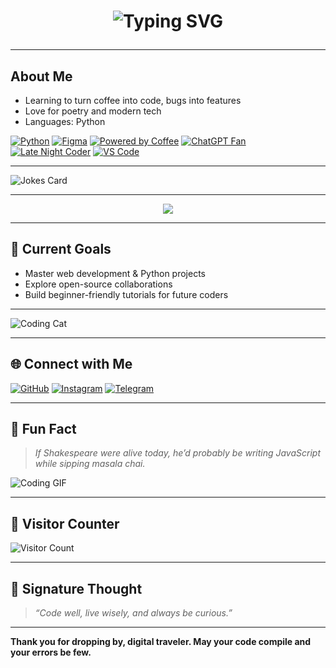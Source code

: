<h1 align="center">
  <img src="https://readme-typing-svg.herokuapp.com?font=Impact&size=28&duration=4000&color=F3F4F6&center=true&vCenter=true&lines=Hello+there%2C+I'm+Prajyotastic!;Welcome+to+my+digital+realm!;Let's+code+some+magic+today!;" alt="Typing SVG" />


---
## About Me  

- Learning to turn coffee into code, bugs into features
- Love for poetry and modern tech  
- Languages: Python 

[![Python](https://img.shields.io/badge/Python-3776AB?style=for-the-badge&logo=python&logoColor=white)](https://www.python.org/)
[![Figma](https://img.shields.io/badge/Figma-F24E1E?style=for-the-badge&logo=figma&logoColor=white)](https://www.figma.com/)
[![Powered by Coffee](https://img.shields.io/badge/Powered%20by-Coffee-FFDD00?style=for-the-badge&logo=buymeacoffee&logoColor=black)](https://www.buymeacoffee.com/)
[![ChatGPT Fan](https://img.shields.io/badge/ChatGPT-Fan-10AC84?style=for-the-badge)](https://chat.openai.com/)
[![Late Night Coder](https://img.shields.io/badge/Late%20Night-Coder-9933CC?style=for-the-badge)](https://www.google.com/search?q=late+night+coding)
[![VS Code](https://img.shields.io/badge/VS%20Code-007ACC?style=for-the-badge&logo=visualstudiocode&logoColor=white)](https://code.visualstudio.com/)

---
![Jokes Card](https://readme-jokes.vercel.app/api?theme=tokyonight)

---
<p align="center">
  <a href="https://youtu.be/s12Kzu_J8zg">
    <img src="https://img.shields.io/badge/Honorable%20Mention-FF3131?style=for-the-badge&logo=youtube&logoColor=white">
  </a>
</p>

---
## 🚀 Current Goals  

- Master web development & Python projects  
- Explore open-source collaborations  
- Build beginner-friendly tutorials for future coders
---
![Coding Cat](https://media.giphy.com/media/JIX9t2j0ZTN9S/giphy.gif)

---
## 🌐 Connect with Me  

[![GitHub](https://img.shields.io/badge/GitHub-000?style=for-the-badge&logo=github)](https://github.com/Prajyotastic)
[![Instagram](https://img.shields.io/badge/Instagram-E4405F?style=for-the-badge&logo=instagram&logoColor=white)](https://www.instagram.com/prajyot.shady?igsh=MTJ6OW9vcDJvNm84Mw==)
[![Telegram](https://img.shields.io/badge/Telegram-229ED9?style=for-the-badge&logo=telegram&logoColor=white)](https://t.me/Prajyotastic)

---

## 🎨 Fun Fact  

> *If Shakespeare were alive today, he’d probably be writing JavaScript while sipping masala chai.*  

![Coding GIF](https://media.giphy.com/media/qgQUggAC3Pfv687qPC/giphy.gif)

---

## 👀 Visitor Counter  

![Visitor Count](https://profile-counter.glitch.me/Prajyotastic/count.svg)

---

## 📜 Signature Thought

> *“Code well, live wisely, and always be curious.”*

---

**Thank you for dropping by, digital traveler. May your code compile and your errors be few.**  

